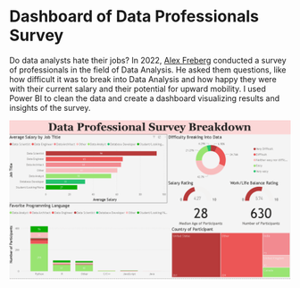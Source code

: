 # Dashboard of Data Professionals Survey

Do data analysts hate their jobs? In 2022, [Alex Freberg](https://www.alextheanalyst.com/) conducted a survey of professionals in the field of Data Analysis. He asked them questions, like how difficult it was to break into Data Analysis and how happy they were with their current salary and their potential for upward mobility. I used Power BI to clean the data and create a dashboard visualizing results and insights of the survey.

![Dashboard](Power_BI_Dashboard.png)
